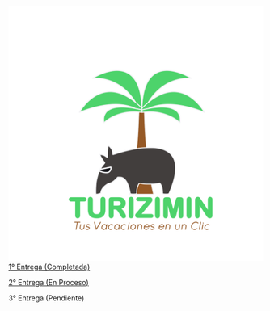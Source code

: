 ![Logo Turizimín](/Assets/TuriziminLogoNBG.png)
[1° Entrega (Completada)](https://github.com/JairoEspinoza23216880/SEF_Project/tree/entrega-1)

[2° Entrega (En Proceso)](https://github.com/JairoEspinoza23216880/SEF_Project/tree/entrega-2)

3° Entrega (Pendiente)